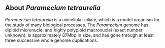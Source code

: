 About *Paramecium tetraurelia* 
------------------------------

*Paramecium tetraurelia* is a unicellular ciliate, which is a model
organism for the study of many biological processes. The *Paramecium*
genome has diploid micronuclei and highly polyploid macronuclei (exact
number unknown), is approximately 87Mbp in size, and has gone through at
least three successive whole genome duplications.
